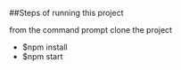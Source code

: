 ##Steps of running this project

from the command prompt clone the project

* $npm install
* $npm start
